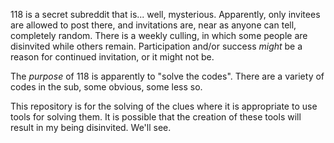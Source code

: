 118 is a secret subreddit that is... well, mysterious.  Apparently, only 
invitees are allowed to post there, and invitations are, near as anyone
can tell, completely random.  There is a weekly culling, in which some people
are disinvited while others remain. Participation and/or success *might* be
a reason for continued invitation, or it might not be.

The *purpose* of 118 is apparently to "solve the codes".  There are a variety
of codes in the sub, some obvious, some less so.  

This repository is for the solving of the clues where it is appropriate to 
use tools for solving them.  It is possible that the creation of these tools
will result in my being disinvited.  We'll see.  
